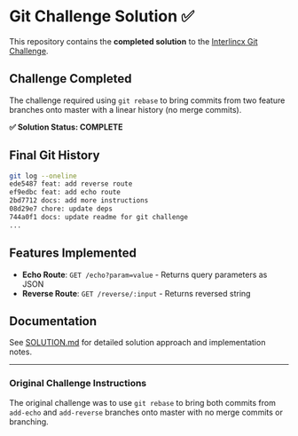# Git Challenge Solution ✅

This repository contains the **completed solution** to the [Interlincx Git Challenge](https://github.com/Interlincx/challenge-git).

## Challenge Completed

The challenge required using `git rebase` to bring commits from two feature branches onto master with a linear history (no merge commits). 

**✅ Solution Status: COMPLETE**

## Final Git History

```bash
git log --oneline
ede5487 feat: add reverse route
ef9edbc feat: add echo route  
2bd7712 docs: add more instructions
08d29e7 chore: update deps
744a0f1 docs: update readme for git challenge
...
```

## Features Implemented

- **Echo Route**: `GET /echo?param=value` - Returns query parameters as JSON
- **Reverse Route**: `GET /reverse/:input` - Returns reversed string

## Documentation

See [SOLUTION.md](./SOLUTION.md) for detailed solution approach and implementation notes.

---

### Original Challenge Instructions

The original challenge was to use `git rebase` to bring both commits from `add-echo` and `add-reverse` branches onto master with no merge commits or branching.
